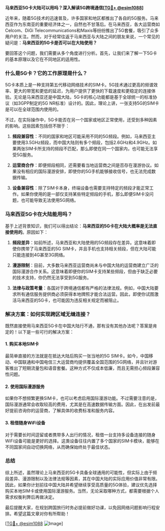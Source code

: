 **马来西亚5G卡大陆可以用吗？深入解读5G跨境通信[[TG💪+ @esim1088](https://t.me/s/esim1088)]**

近年来，随着5G技术的迅速普及，许多国家和地区都推出了各自的5G服务。马来西亚作为东南亚的重要经济体之一，自然也不甘落后。在马来西亚，各大运营商如Celcom、DiGi Telecommunications和Maxis等纷纷推出了5G套餐，吸引了众多用户的关注。然而，对于经常往返于马来西亚与大陆之间的朋友来说，一个常见的疑问是：**马来西亚的5G卡是否可以在大陆使用？**

要回答这个问题，我们需要从多个角度进行分析。首先，让我们来了解一下5G卡的基本原理以及它在不同地区的适用性。

### 什么是5G卡？它的工作原理是什么？

5G卡本质上是一种支持第五代移动网络技术的SIM卡。5G技术通过更高的频谱效率、更大的带宽和更低的延迟，为用户提供了更快的下载速度和更稳定的连接体验。无论是马来西亚还是中国大陆，5G卡的核心功能都是基于全球统一的标准协议（如3GPP制定的5G NR标准）设计的。因此，理论上讲，一张支持5G的SIM卡是可以在全球范围内使用的。

不过，在实际操作中，5G卡能否在另一个国家或地区正常使用，还受到多种因素的影响。这些因素包括但不限于：

1. **频段兼容性**：不同的国家和地区可能采用不同的5G频段。例如，马来西亚主要使用3.5GHz频段，而中国大陆则有多个频段，包括2.6GHz和4.9GHz。如果两张SIM卡所支持的频段不匹配，那么即使在同一个国家内，也可能无法享受5G服务。
   
2. **运营商合作**：即便频段相同，还需要看当地运营商之间是否存在漫游协议。如果没有相应的国际漫游安排，即使你的5G手机能够接收信号，也无法完成数据传输。

3. **设备兼容性**：除了SIM卡本身，终端设备也需要支持特定的频段才能正常工作。如果你使用的是一部仅支持某些特定频段的手机，那么即便SIM卡没问题，也可能导致无法使用5G网络。

### 马来西亚5G卡在大陆能用吗？

基于上述背景知识，我们可以得出结论：**马来西亚的5G卡在大陆大概率是无法直接使用的**。原因如下：

1. **频段差异**：如前所述，马来西亚和大陆使用的5G频段存在差异。这意味着即使你携带了马来西亚的5G SIM卡，并且手机也支持相关频段，但在大陆可能只能连接到4G甚至3G网络。

2. **漫游限制**：目前，大多数马来西亚运营商尚未与中国大陆的运营商建立广泛的国际漫游合作关系。这意味着即便你的SIM卡支持某些频段，但由于缺乏必要的技术支持，你仍然无法享受到5G服务。

3. **法律与政策考量**：各国对于跨境通信都有严格的法律法规。例如，中国大陆要求所有通信服务提供商必须获得本地牌照才能合法运营。因此，即使你试图激活马来西亚的5G卡，也可能因为违反相关规定而被阻止。

### 解决方案：如何实现跨区域无缝连接？

既然直接使用马来西亚5G卡在中国大陆行不通，那有没有其他办法呢？答案是肯定的！以下是一些可行的解决方案：

#### 1. 购买本地SIM卡
最简单直接的方法就是在抵达大陆后购买一张当地的5G SIM卡。如今，中国移动、中国联通和中国电信三大运营商均提供覆盖全国范围的5G网络，并且针对游客推出了短期流量包和语音套餐。这种方式不仅成本低廉，而且无需担心频段兼容性问题。

#### 2. 使用国际漫游服务
如果你不想频繁更换SIM卡，也可以考虑启用国际漫游功能。不过需要注意的是，国际漫游通常会收取较高的费用，尤其是在高速数据传输方面。因此，在出发前最好提前咨询你的运营商，了解具体的收费标准和服务内容。

#### 3. 租借随身WiFi设备
对于需要长时间逗留或者携带多人出行的情况，租借一台支持多设备连接的随身WiFi设备可能是更好的选择。这类设备往往内置了多个国家的SIM卡模块，能够在不同国家间自动切换网络，从而确保始终处于最佳状态。

### 总结

综上所述，虽然理论上马来西亚的5G卡具备全球通用的可能性，但实际上由于频段差异、漫游限制以及法律法规等因素，其在中国大陆的实际应用价值非常有限。因此，如果你计划前往中国大陆并希望继续享受高质量的5G体验，建议优先选择购买本地SIM卡或使用国际漫游服务。当然，无论采取哪种方式，都需要根据个人需求权衡利弊后再做决定。

最后提醒大家，在规划跨国旅行时务必提前做好功课，以免因网络问题影响行程安排。希望这篇文章对你有所帮助！

[[TG💪+ @esim1088](https://t.me/s/esim1088) ![Image](https://i.postimg.cc/4NQfJmqS/Snipaste-2025-05-13-00-14-12.png)]